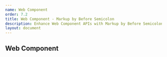 ```yaml
---
name: Web Component
order: 7.2
title: Web Component - Markup by Before Semicolon
description: Enhance Web Component APIs with Markup by Before Semicolon
layout: document
---
```


## Web Component
